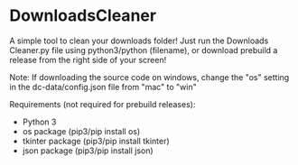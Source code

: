 # DownloadsCleaner
A simple tool to clean your downloads folder!
Just run the Downloads Cleaner.py file using python3/python (filename), or download prebuild a release from the right side of your screen!

Note: If downloading the source code on windows, change the "os" setting in the dc-data/config.json file from "mac" to "win"

Requirements (not required for prebuild releases):
- Python 3
- os package (pip3/pip install os)
- tkinter package (pip3/pip install tkinter)
- json package (pip3/pip install json)
